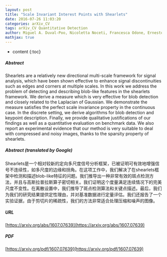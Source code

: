 ```yaml
---
layout: post
title: "Scale Invariant Interest Points with Shearlets"
date: 2016-07-26 11:03:20
categories: arXiv_CV
tags: arXiv_CV Quantitative Detection
author: Miguel A. Duval-Poo, Nicoletta Noceti, Francesca Odone, Ernesto De Vito
mathjax: true
---
```


* content
{:toc}

##### Abstract
Shearlets are a relatively new directional multi-scale framework for signal analysis, which have been shown effective to enhance signal discontinuities such as edges and corners at multiple scales. In this work we address the problem of detecting and describing blob-like features in the shearlets framework. We derive a measure which is very effective for blob detection and closely related to the Laplacian of Gaussian. We demonstrate the measure satisfies the perfect scale invariance property in the continuous case. In the discrete setting, we derive algorithms for blob detection and keypoint description. Finally, we provide qualitative justifications of our findings as well as a quantitative evaluation on benchmark data. We also report an experimental evidence that our method is very suitable to deal with compressed and noisy images, thanks to the sparsity property of shearlets.

##### Abstract (translated by Google)
Shearlets是一个相对较新的定向多尺度信号分析框架，已被证明可有效地增强信号不连续性，如多尺度的边缘和拐角。在这项工作中，我们解决了在shearlets框架中检测和描述blob-like特征的问题。我们推导出一种非常有效的斑点检测方法，并且与高斯拉普拉斯算子密切相关。我们证明这个度量满足连续情况下的完美尺度不变性。在离散设置中，我们推导了斑点检测算法和关键点描述。最后，我们为我们的研究结果提供定性理由，并对基准数据进行定量评估。我们还报告了一个实验证据，由于剪切片的稀疏性，我们的方法非常适合处理压缩和噪声的图像。

##### URL
[https://arxiv.org/abs/1607.07639](https://arxiv.org/abs/1607.07639)

##### PDF
[https://arxiv.org/pdf/1607.07639](https://arxiv.org/pdf/1607.07639)

